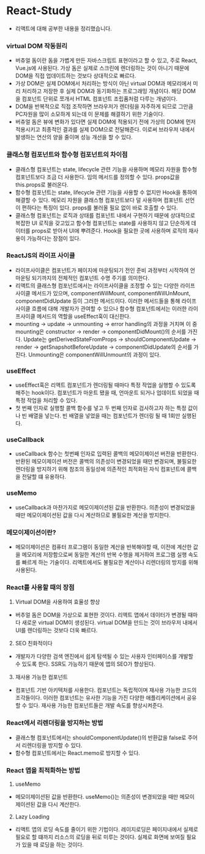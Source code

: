 # React-Study

- 리액트에 대해 공부한 내용을 정리했습니다.

### virtual DOM 작동원리

- 버츄얼 돔이란 돔을 가볍게 만든 자바스크립트 표현이라고 할 수 있고, 주로 React, Vue.js에 사용된다. 가상 돔은 실제로 스크린에 렌더링하는 것이 아니기 때문에 DOM을 직접 업데이트하는 것보다 상대적으로 빠르다.
- 가상 DOM은 실제 DOM에서 처리하는 방식이 아닌 virtual DOM과 메모리에서 미리 처리하고 저장한 후 실제 DOM과 동기화하는 프로그래밍 개념이다. 해당 DOM을 컴포넌트 단위로 쪼개서 HTML 컴포넌트 조립품처럼 다루는 개념이다.
- DOM을 반복적으로 직접 조작하면 브라우저가 렌더링을 자주하게 되므로 그만큼 PC자원을 많이 소모하게 되는데 이 문제를 해결하기 위한 기술이다.
- 버츄얼 돔은 뷰에 변화가 있다면 실제 DOM에 적용되기 전에 가상의 DOM에 먼저 적용시키고 최종적인 결과를 실제 DOM으로 전달해준다. 이로써 브라우저 내에서 발생하는 연산의 양을 줄이며 성능 개선을 할 수 있다.

### 클래스형 컴포넌트와 함수형 컴포넌트의 차이점

- 클래스형 컴포넌트는 state, lifecycle 관련 기능을 사용하며 메모리 자원을 함수형 컴포넌트보다 조금 더 사용한다. 임의 메서드를 정의할 수 있다. props값을 this.props로 불러온다.
- 함수형 컴포넌트는 state, lifecycle 관련 기능을 사용할 수 없지만 Hook을 통하여 해결할 수 있다. 메모리 자원을 클래스형 컴포넌트보다 덜 사용하며 컴포넌트 선언이 편하다는 특징이 있다. props를 불러올 필요 없이 바로 호출할 수 있다.
- 클래스형 컴포넌트는 로직과 상태를 컴포넌트 내에서 구현하기 때문에 상대적으로 복잡한 UI 로직을 갖고있고 함수형 컴포넌트는 state를 사용하지 않고 단순하게 데이터를 props로 받아서 UI에 뿌려준다. Hook을 필요한 곳에 사용하며 로직의 재사용이 가능하다는 장점이 있다.

### ReactJS의 라이프 사이클

- 라이프사이클은 컴포넌트가 페이지에 마운팅되기 전인 준비 과정부터 시작하여 언마운팅 되기까지의 전체적인 컴포넌트 수명 주기를 의미한다.
- 리액트의 클래스형 컴포넌트에서는 라이프사이클을 조정할 수 있는 다양한 라이프 사이클 메서드가 있으며, componentWillMount, componentWillUnMount, componentDidUpdate 등이 그러한 메서드이다. 이러한 메서드들을 통해 라이프사이클 흐름에 대해 개발자가 관여할 수 있으나 함수형 컴포넌트에서는 이러한 라이프사이클 메서드의 역할을 useEffect훅이 대신한다.
- mounting -> update -> unmounting -> error handling의 과정을 거치며 이 중 mounting은 constructor -> render -> componentDidMount()의 순서를 가진다. Update는 getDerivedStateFromProps -> shouldComponentUpdate -> render -> getSnapshotBeforeUpdate -> componentDidUpdate의 순서를 가진다. Unmounting은 componentWillUnmount의 과정이 있다.

### useEffect

- useEffect훅은 리액트 컴포넌트가 렌더링될 때마다 특정 작업을 실행할 수 있도록 해주는 hook이다. 컴포넌트가 마운트 됐을 때, 언마운트 되거나 업데이트 되었을 때 특정 작업을 처리할 수 있다.
- 첫 번째 인자로 실행할 콜백 함수를 넣고 두 번째 인자로 검사하고자 하는 특정 값이나 빈 배열을 넣는다. 빈 배열을 넣었을 때는 컴포넌트가 렌더링 될 때 1회만 실행된다.

### useCallback

- useCallback 함수는 첫번째 인자로 입력된 콜백의 메모이제이션 버전을 반환한다. 반환된 메모이제이션 버전은 콜백의 의존성이 변경되었을 때만 변경되며, 불필요한 렌더링을 방지하기 위해 참조의 동일성에 의존적인 최적화된 자식 컴포넌트에 콜백을 전달할 떄 유용하다.

### useMemo

- useCallback과 마찬가지로 메모이제이션된 값을 반환한다. 의존성이 변경되었을 때만 메모이제이션된 값을 다시 계산하므로 불필요한 계산을 방지한다.

### 메모이제이션이란?

- 메모이제이션은 컴퓨터 프로그램이 동일한 계산을 반복해야할 때, 이전에 계산한 값을 메모리에 저장함으로써 동일한 계산의 반복 수행을 제거하여 프로그램 실행 속도를 빠르게 하는 기술이다. 리액트에서도 불필요한 계산이나 리렌더링의 방지를 위해 사용된다.

### React를 사용할 때의 장점

1. Virtual DOM을 사용하여 효율성 향상

- 버추얼 돔은 DOM을 가상으로 표현한 것이다. 리액트 앱에서 데이터가 변경될 때마다 새로운 virtual DOM이 생성된다. virtual DOM을 만드는 것이 브라우저 내에서 UI를 렌더링하는 것보다 더욱 빠르다.

2. SEO 친화적이다

- 개발자가 다양한 검색 엔진에서 쉽게 탐색될 수 있는 사용자 인터페이스를 개발할 수 있도록 한다. SSR도 가능하기 때문에 앱의 SEO가 향상된다.

3. 재사용 가능한 컴포넌트

- 컴포넌트 기반 아키텍처를 사용한다. 컴포넌트는 독립적이며 재사용 가능한 코드의 조각들이다. 이러한 컴포넌트는 유사한 기능을 가진 다양한 애플리케이션에서 공유할 수 있다. 재사용 가능한 컴포넌트들은 개발 속도를 향상시켜준다.

### React에서 리렌더링을 방지하는 방법

- 클래스형 컴포넌트에서는 shouldComponentUpdate()의 반환값을 false로 주어서 리렌더링을 방지할 수 있다.
- 함수형 컴포넌트에서는 React.memo로 방지할 수 있다.

### React 앱을 최적화하는 방법

1. useMemo

- 메모이제이션된 값을 반환한다. useMemo()는 의존성이 변경되었을 때만 메모이제이션된 값을 다시 계산한다.

2. Lazy Loading

- 리액트 앱의 로딩 속도를 줄이기 위한 기법이다. 레이지로딩은 페이지내에서 실제로 필요로 할 떄까지 리소스의 로딩을 뒤로 미루는 것이다. 실제로 화면에 보여질 필요가 있을 때 로딩을 하는 것이다.
